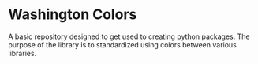 # Washington Colors

A basic repository designed to get used to creating python packages. The purpose of the library is to standardized using colors between various libraries. 

